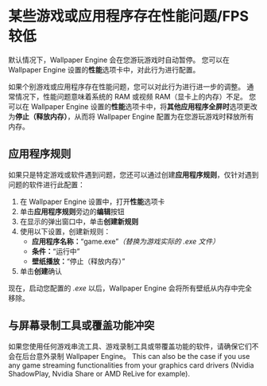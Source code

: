 # 某些游戏或应用程序存在性能问题/FPS 较低

默认情况下，Wallpaper Engine 会在您游玩游戏时自动暂停。 您可以在 Wallpaper Engine 设置的**性能**选项卡中，对此行为进行配置。

如果个别游戏或应用程序存在性能问题，您可以对此行为进行进一步的调整。 通常情况下，性能问题意味着系统的 RAM 或视频 RAM（显卡上的内存）不足。 您可以在 Wallpaper Engine 设置的**性能**选项卡中，将**其他应用程序全屏时**选项更改为**停止（释放内存）**，从而将 Wallpaper Engine 配置为在您游玩游戏时释放所有内存。

## 应用程序规则

如果只是特定游戏或软件遇到问题，您还可以通过创建**应用程序规则**，仅针对遇到问题的软件进行此配置：

1. 在 Wallpaper Engine 设置中，打开**性能**选项卡
2. 单击**应用程序规则**旁边的**编辑**按钮
3. 在显示的弹出窗口中，单击**创建新规则**
4. 使用以下设置，创建新规则：
    * **应用程序名称：**“game.exe”*（替换为游戏实际的 .exe 文件）*
    * **条件：**“运行中”
    * **壁纸播放：**“停止（释放内存）”
5. 单击**创建**确认

现在，启动您配置的 *.exe* 以后，Wallpaper Engine 会将所有壁纸从内存中完全移除。

## 与屏幕录制工具或覆盖功能冲突

如果您使用任何游戏串流工具、游戏录制工具或带覆盖功能的软件，请确保它们不会在后台意外录制 Wallpaper Engine。 This can also be the case if you use any game streaming functionalities from your graphics card drivers (Nvidia ShadowPlay, Nvidia Share or AMD ReLive for example).
